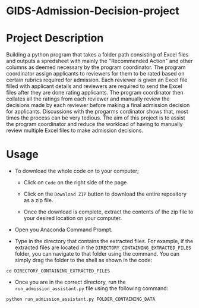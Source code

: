 # GIDS-Admission-Decision-project

# Project Description

Building a python program that takes a folder path consisting of Excel files and outputs a spredsheet with mainly the "Recommended Action" and other columns as deemed necessary by the program coordinator. The program coordinator assign applicants to reviewers for them to be rated based on certain rubrics required for admission. Each reviewer is given an Excel file filled with applicant details and reviewers are required to send the Excel files after they are done rating applicants. The program coordinator then collates all the ratings from each reviewer and manually review the decisions made by each reviewer before making a final admission decision for applicants. Discussions with the progarms cordinator shows that, most times the process can be very tedious. The aim of this project is to assist the program coordinator and reduce the workload of having to manually review multiple Excel files to make admission decisions.



# Usage
+ To download the whole code on to your computer;
  
  - Click on `Code` on the right side of the page
  
  - Click on the `Download ZIP` button to download the entire repository as a zip file.
 
  - Once the download is complete, extract the contents of the zip file to your desired location on your computer. 
  
+ Open you Anaconda Command Prompt.

+ Type in the directory that contains the extracted files. For example, if the extracted files are located in the `DIRECTORY_CONTAINING_EXTRACTED_FILES` folder, you can navigate to that folder using the command. You can simply drag the folder to the shell as shown in the code:
```
cd DIRECTORY_CONTAINING_EXTRACTED_FILES
```
+ Once you are in the correct directory, run the `run_admission_assistant.py` file using the following command:
```
python run_admission_assistant.py FOLDER_CONTAINING_DATA
```
